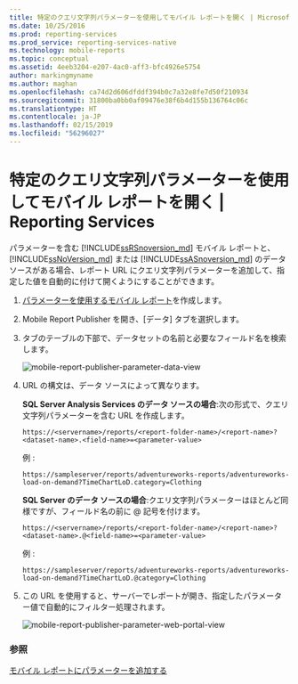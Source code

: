 ```yaml
---
title: 特定のクエリ文字列パラメーターを使用してモバイル レポートを開く | Microsoft Docs
ms.date: 10/25/2016
ms.prod: reporting-services
ms.prod_service: reporting-services-native
ms.technology: mobile-reports
ms.topic: conceptual
ms.assetid: 4eeb3204-e207-4ac0-aff3-bfc4926e5754
author: markingmyname
ms.author: maghan
ms.openlocfilehash: ca74d2d606dfddf394b0c7a32e8fe7d50f210934
ms.sourcegitcommit: 31800ba0bb0af09476e38f6b4d155b136764c06c
ms.translationtype: HT
ms.contentlocale: ja-JP
ms.lasthandoff: 02/15/2019
ms.locfileid: "56296027"
---
```

# <a name="open-a-mobile-report-with-specific-query-string-parameters--reporting-services"></a>特定のクエリ文字列パラメーターを使用してモバイル レポートを開く | Reporting Services
パラメーターを含む [!INCLUDE[ssRSnoversion_md](../../includes/ssrsnoversion-md.md)] モバイル レポートと、[!INCLUDE[ssNoVersion_md](../../includes/ssnoversion-md.md)] または [!INCLUDE[ssASnoversion_md](../../includes/ssasnoversion-md.md)] のデータ ソースがある場合、レポート URL にクエリ文字列パラメーターを追加して、指定した値を自動的に付けて開くようにすることができます。 
1.  [パラメーターを使用するモバイル レポート](../../reporting-services/mobile-reports/add-parameters-to-a-mobile-report-reporting-services.md)を作成します。

2. Mobile Report Publisher を開き、[データ] タブを選択します。 

2. タブのテーブルの下部で、データセットの名前と必要なフィールド名を検索します。 
    
    ![mobile-report-publisher-parameter-data-view](../../reporting-services/mobile-reports/media/mobile-report-publisher-parameter-data-view.png)
    
2.  URL の構文は、データ ソースによって異なります。 

     **SQL Server Analysis Services のデータ ソースの場合**:次の形式で、クエリ文字列パラメーターを含む URL を作成します。

    `https://<servername>/reports/<report-folder-name>/<report-name>?<dataset-name>.<field-name>=<parameter-value>`

    例 :
    
    `https://sampleserver/reports/adventureworks-reports/adventureworks-load-on-demand?TimeChartLoD.category=Clothing` 
    
     **SQL Server のデータ ソースの場合**:クエリ文字列パラメーターはほとんど同様ですが、フィールド名の前に \@ 記号を付けます。

    `https://<servername>/reports/<report-folder-name>/<report-name>?<dataset-name>.@<field-name>=<parameter-value>`

    例 :
    
      `https://sampleserver/reports/adventureworks-reports/adventureworks-load-on-demand?TimeChartLoD.@category=Clothing` 

    
3.  この URL を使用すると、サーバーでレポートが開き、指定したパラメーター値で自動的にフィルター処理されます。

    ![mobile-report-publisher-parameter-web-portal-view](../../reporting-services/mobile-reports/media/mobile-report-publisher-parameter-web-portal-view.png)

### <a name="see-also"></a>参照

[モバイル レポートにパラメーターを追加する](../../reporting-services/mobile-reports/add-parameters-to-a-mobile-report-reporting-services.md)

